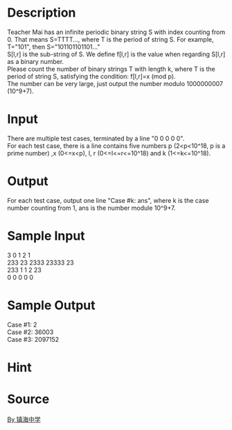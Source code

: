 
# Description

<div class="content"><div>Teacher Mai has an infinite periodic binary string S with index counting from 0. That means S=TTTT..., where T is the period of string S. For example, T=&#34;101&#34;, then S=&#34;101101101101...&#34;</div>
<div></div>
<div>S[l,r] is the sub-string of S. We define f[l,r] is the value when regarding S[l,r] as a binary number.</div>
<div></div>
<div>Please count the number of binary strings T with length k, where T is the period of string S, satisfying the condition: f[l,r]=x (mod p).</div>
<div></div>
<div>The number can be very large, just output the number modulo 1000000007 (10^9+7).</div>
<div></div>
<p></p></div>

# Input

<div class="content"><div>There are multiple test cases, terminated by a line &#34;0 0 0 0 0&#34;.</div>
<div></div>
<div>For each test case, there is a line contains five numbers p (2&lt;p&lt;10^18, p is a prime number) ,x (0&lt;=x&lt;p), l, r (0&lt;=l&lt;=r&lt;=10^18) and k (1&lt;=k&lt;=10^18).</div>
<div></div>
<p></p></div>

# Output

<div class="content"><div>For each test case, output one line &#34;Case #k: ans&#34;, where k is the case number counting from 1, ans is the number module 10^9+7.</div>
<div>
<div></div>
</div>
<p></p></div>

# Sample Input

<div class="content"><span class="sampledata">3 0 1 2 1<br/>
233 23 2333 23333 23<br/>
233 1 1 2 23<br/>
0 0 0 0 0</span></div>

# Sample Output

<div class="content"><span class="sampledata">Case #1: 2<br/>
Case #2: 36003<br/>
Case #3: 2097152</span></div>

# Hint

<div class="content"><p></p></div>

# Source

<div class="content"><p><a href="problemset.php?search=By 镇海中学">By 镇海中学</a></p></div>

